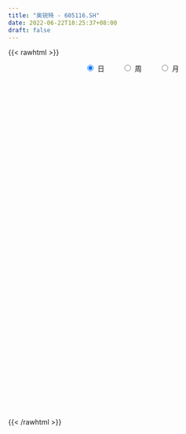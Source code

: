 ```yaml
---
title: "奥锐特 - 605116.SH"
date: 2022-06-22T18:25:37+08:00
draft: false
---
```

{{< rawhtml >}}
    <div style="text-align: center">
        <label style="padding: 1rem;"><input style="margin-right: .5rem" type="radio" name="period" value="D" checked onclick="period_change(this)">日</label>
        <label style="padding: 1rem;"><input style="margin-right: .5rem" type="radio" name="period" value="W" onclick="period_change(this)">周</label>
        <label style="padding: 1rem;"><input style="margin-right: .5rem" type="radio" name="period" value="M" onclick="period_change(this)">月</label>
    </div>
    <div id="chart" style="height: 700px;"></div> 
    <script type="text/javascript">
        const D_v = [1770.28,429.67,359.24,1055.16,1753.88,2243.47,86617.99,153170.52,95192.81,86520.08,119277.25,89870.12,85803.79,86721.76,161840.92,111888.38,218942.41,114849.42,79333.37,77212.68,51196.7,55436.73,70217.46,60423.23,41329.84,54522.11,38776.8,31407.1,33581.08,52107.81,87045.97,89698.58,65185.74,48039.79,28789.47,32195.12,26837.77,25182.04,27356.37,25407.7,23479.46,17041.54,16507.68,26917.32,21382.1,14913.1,20615.69,66380.72,45448.06,27709.36,26093.28,25235.2,15443.47,16601.36,11079.26,22449.81,19323.1,22309.52,24981.28,26180.15,41881.3,41754.01,36241.81,31299.94,49064.7,37456.49,33124.86,22500.55,43582.37,29581.57,16148.1,22578.0,13104.68,21718.76,21886.9,17969.01,17234.35,17783.52,20702.52,17787.3,16671.26,15475.01,20880.94,14939.36,16150.9,10087.78,7348.42,34747.53,20560.71,14635.84,12624.42,23904.44,17975.84,18457.02,13255.26,12078.0,14697.36,13332.0,20506.42,15010.26,9559.0,15864.13,8420.0,11372.68,12517.1,11468.96,12185.21,8140.84,14068.94,17144.0,15813.59,24377.16,9884.6,7406.0,8264.0,11189.49,29278.61,29794.79,20541.45,25705.44,15275.8,19797.52,34716.51,38987.09,39846.21,21415.89,17433.57,19792.5,13399.81,34984.49,35013.96,35962.51,31732.42,79379.57,44351.53,56525.21,43439.5,37016.46,43358.1,30009.42,31277.47,40087.1,90335.32,86670.27,61062.74,104535.6,98494.25,72471.07,55048.05,50322.47,42471.0,25127.65,35992.34,33353.29,24384.77,26209.52,12215.0,19824.25,13135.0,13160.84,10898.0,11558.04,10067.2,10964.0,13081.1,20444.0,18950.42,12377.0,9147.0,10905.42,8679.52,6208.42,11600.0,16232.83,10169.65,7749.88,5770.88,4690.56,9267.16,7269.7,7292.04,7941.88,6013.04,6985.82,6847.0,7024.0,11261.94,9821.0,6910.0,4884.7,4422.42,6388.41,9423.11,10737.94,6891.94,5259.0,6218.94,5175.0,3903.41,29888.83,22481.88,30226.46,15161.41,10910.0,11003.46,8445.4,8246.4,6098.02,8268.7,18995.62,10081.2,9672.79,11957.38,10858.0,7009.0,13760.41,11228.52,10785.76,34863.77,19843.0,15777.75,10210.0,13101.94,10327.0,10581.0,7358.0,11765.0,6398.88,8799.0,6821.0,11008.0,12105.0,6548.88,5699.0,12729.26,11450.0,7857.0,11231.17,5585.0,10950.2,9316.0,9857.0,6483.71,11731.36,7197.42,4713.0,8902.45,6481.0,8393.94,4865.3,7629.0,4240.3,9508.0,5768.0,3239.0,4542.0,2839.78,3018.0,3742.0,3126.0,7605.0,2772.3,3573.0,4918.1,5526.0,2434.1,9518.0,6438.0,2052.0,3377.26,3696.0,5957.0,7608.26,29636.0,13210.0,7312.0,7008.94,11800.0,9193.0,7412.0,7627.94,9227.23,10269.93,40974.96,26737.21,42283.53,11803.45,225991.63,186227.15,149364.63,106173.88,67876.87,60750.0,53212.0,52099.07,49277.81,58195.68,96710.83,99757.5,66657.44,103147.96,101205.29,68971.69,92777.23,111252.12,74960.94,54736.42,61086.92,81778.0,65510.48,67114.68,20965.5,133387.23,89306.36,54568.0,40178.92,64098.5,90084.0,70559.0,69555.0,41536.42,99614.0,67992.0,60530.84,93883.42,53639.94,42460.5,33849.44,33050.0,22373.5,82219.42,50486.42,46005.5,37580.0,36683.52,93028.76,76806.5,89190.5,69303.18,87354.42,70559.42,64648.0,60426.42,54413.81,33745.0,32553.5,35005.5,22632.8,41280.84,78642.84,229717.83,51548.0,145504.87,135602.42,130317.69,231370.08,247225.87,289982.48,259948.62,171965.78,149122.81,135435.42,72686.94,88191.0,91324.0,84039.0,79467.4,93917.35,84955.0,79950.94,58159.0,39056.0,39012.0,48560.0,36122.0,41285.42,40930.42,24748.0,21058.42,46632.0,24071.0,27469.06,26537.0,33193.0,29738.9,35307.0,20394.42,32686.0,33461.1,27429.1,20203.0,26166.0,43693.0,23170.0,18108.42,15103.0,19858.0,15122.0,22390.0,18649.0,38295.56,64389.62,30901.9,34137.9,21030.9,15815.0,21294.0,18485.0,13631.0,13829.0,14672.1,19281.06,15785.0,11743.0,11054.0,11226.0,9312.9,7927.0,7265.0,16962.0,12611.0,7175.0]
const D_histogram = [0.0,0.0772193732,0.2062725075,0.3688750201,0.5527136493,0.7491766204,0.704782313,0.5720473449,0.4891520926,0.4196662089,0.4174306626,0.3607856113,0.2153871393,0.2091147917,0.3007451982,0.4603756339,0.487922041,0.3624779129,0.2451713115,0.0823962209,-0.0539456016,-0.1683638772,-0.2390466322,-0.3827276365,-0.4654790176,-0.4497588154,-0.456995013,-0.4306120253,-0.426316606,-0.3559848549,-0.2758563042,-0.1689083357,-0.0969587832,-0.1130375963,-0.1110764098,-0.1442446387,-0.1463096775,-0.1348198835,-0.1463998705,-0.1791569519,-0.2205092041,-0.2537294013,-0.2533675838,-0.2282078178,-0.2055347321,-0.181311295,-0.1761180144,-0.1067802789,-0.0497690678,-0.0473932595,-0.0614094423,-0.1097139805,-0.1275879304,-0.1494115085,-0.1511662411,-0.1188458565,-0.117645394,-0.0891581936,-0.0595363939,-0.0401932271,-0.0084314246,0.0326592319,0.062052317,0.0811549739,-0.0114013638,-0.1154586163,-0.2139864697,-0.2555326437,-0.1915949282,-0.1818814929,-0.1513662447,-0.1345945541,-0.1206277243,-0.1012180366,-0.0587620101,-0.020545262,-0.0022584091,0.0083268816,0.0383999942,0.0617929231,0.0770790013,0.0894977455,0.0967115992,0.0796428886,0.0359422287,-0.0024584042,-0.0297748651,-0.1424561106,-0.1900916377,-0.1991327914,-0.2156029319,-0.2538817453,-0.2572958079,-0.2380919201,-0.2007083426,-0.1559850484,-0.0907813636,-0.0165903191,0.0230063554,0.0502789693,0.0695591826,0.0692589646,0.0731365868,0.1009608397,0.117854961,0.138231234,0.1428142447,0.1458670661,0.1423628868,0.0995084125,0.0531549373,0.0656293818,0.0529075557,0.050466573,0.0627786569,0.0822728188,0.1197371982,0.1617608753,0.185563473,0.1892548,0.1752486802,0.1779265357,0.2071082683,0.2483476146,0.2293225535,0.2029938839,0.1621559794,0.1471803569,0.1335480655,0.1575440605,0.1396900882,0.1460006977,0.2420984645,0.2293395274,0.2033806415,0.209612497,0.1694842585,0.1001011808,-0.009736304,-0.0772466401,-0.1534408502,-0.1598963884,-0.1238527619,-0.0653313696,-0.0779650204,-0.0041692645,0.0503785226,-0.0275367535,-0.0554184213,-0.0529047863,-0.0964451696,-0.1312493275,-0.1208017316,-0.1377849292,-0.1765004796,-0.2142802781,-0.2266685156,-0.2136794829,-0.2181635419,-0.227123506,-0.2072690454,-0.1692844806,-0.1355815838,-0.1181454535,-0.0751737021,-0.0457196278,-0.0159671724,-0.0054199238,-0.0061743246,-0.0088533477,-0.0125780694,-0.0109907009,-0.0169809825,-0.0018409993,-0.0080698043,-0.0190509384,-0.0170754309,-0.0121490055,0.007798146,0.0207803222,0.0235636641,0.0146495473,0.0179828926,0.0204806875,0.0261062172,0.0275941599,0.0416640894,0.0296024495,0.0151285786,0.0094396808,0.0095337404,-0.0008141004,0.0166609461,0.0384954388,0.0414083563,0.0430635221,0.0309819036,0.0261692985,0.02227635,0.0688909047,0.0877642348,0.1257129209,0.1235640347,0.0852647849,0.036331388,0.0125712021,0.0115495828,-0.0000816013,-0.0049892104,0.0303239152,0.0391485536,0.0327334217,0.039364165,0.0479909071,0.0451817373,0.0537561651,0.0523010118,0.0451547649,0.08449093,0.0792309481,0.0531340618,0.0177766528,-0.0349738046,-0.0542994279,-0.0636635283,-0.0706151919,-0.0838257192,-0.0879502514,-0.0948976596,-0.0915467268,-0.0938333574,-0.0744308805,-0.0531305609,-0.0316362128,-0.0040549725,0.0131412692,0.0222588112,0.0111060293,-0.0013434619,-0.0254371999,-0.0389157234,-0.0455837496,-0.0475296444,-0.0258838097,-0.0109485043,-0.0092735046,-0.0108710645,-0.0227075736,-0.0428421197,-0.0300103376,-0.0137127558,-0.0024477364,-0.0115145741,0.0022762317,0.0086058118,0.0035256523,0.0011250134,0.0037180106,0.0010002225,0.0021138714,-0.0161322123,-0.0199922772,-0.0165020768,-0.0270573455,-0.062393641,-0.0736151875,-0.031313619,-0.0041978416,0.0190078331,0.0378647519,0.0471775529,0.0677815119,0.0923134388,0.1465288834,0.1619283355,0.1665004059,0.1668578029,0.1546018367,0.1391974043,0.1120990149,0.0941523651,0.0673518099,0.0471022221,0.0880723593,0.2014414454,0.3633593191,0.5566012866,0.7695650986,0.7196816729,0.5277233679,0.3283274012,0.1633301189,0.0128541941,-0.0772651144,-0.1278446423,-0.1915418605,-0.2054403025,-0.1582110683,-0.1175412651,-0.1351773485,-0.0936756805,-0.0298332284,-0.0101499276,0.1116727863,0.0879336616,0.0588807149,0.0266096168,-0.0239164466,0.0202034169,0.0715088522,0.2195538849,0.432735783,0.4537734498,0.4224411944,0.2677048867,0.1414018913,0.1777034041,0.179597171,0.0719860173,0.0920311994,0.2367770584,0.13565797,0.0022134583,-0.0845130616,-0.2942101325,-0.44423691,-0.5224592806,-0.5950570685,-0.6391840497,-0.5187444748,-0.4043118808,-0.3453084777,-0.2818715641,-0.2700311453,-0.309042771,-0.1940213531,-0.1495010958,-0.0369290642,-0.0030305135,0.0672171122,0.1321612235,0.1441267771,0.1397995947,0.0358239183,-0.019303255,-0.0549191654,-0.0795044605,-0.0982586778,-0.0732222351,0.0853294568,0.2188661633,0.1262847355,0.0241776124,0.008827686,0.0231129725,0.1764250601,0.4231155346,0.5893548637,0.5917265587,0.417164066,0.3396519929,0.1258709536,-0.0315747529,-0.1211343227,-0.1695549931,-0.1918185635,-0.2005503201,-0.184569531,-0.2888099123,-0.4335619361,-0.5345027765,-0.6295536622,-0.6519539234,-0.6082890411,-0.5336910278,-0.4500570083,-0.3430580286,-0.2696375207,-0.2198594375,-0.0976635841,-0.0230528115,0.025531996,0.0507319078,-0.0601392372,-0.1603650604,-0.1519344221,-0.1444187544,-0.0309658981,0.0798300398,0.1210674839,0.1513690545,0.1996861912,0.239076377,0.2536689284,0.2207431958,0.1605331796,0.0617616117,-0.0204046964,-0.0297352752,-0.0592273033,0.0662508007,0.1130156034,0.1498550183,0.1060866995,0.035545635,-0.0111449594,-0.0193537123,-0.0572133793,-0.0617648199,-0.0807978327,-0.0726260027,-0.0987196868,-0.1510792215,-0.1364023127,-0.1178191808,-0.0911115623,-0.0860311343,-0.0645821505,-0.0561870506,-0.0148044142,-0.0033828575,-0.0004823488]
const D_fast = [0.0,0.0965242165,0.2771454777,0.5319667453,0.8539837869,1.2377409131,1.3695421839,1.379819052,1.4192118228,1.4546424914,1.5567646108,1.5903159623,1.4987642751,1.5447706254,1.7115873314,1.9863116757,2.135838593,2.1010139431,2.0450001696,1.9028241343,1.7529959113,1.5964866665,1.4660422534,1.2266793399,1.0275582044,0.9308387028,0.8093537519,0.7280837333,0.6258000011,0.6071355384,0.6183000132,0.6830208978,0.7307307544,0.6863925423,0.6605846263,0.5913552378,0.5527127796,0.5304976027,0.482317648,0.4047713286,0.3082917755,0.2116392279,0.1486591495,0.116766961,0.0880563637,0.066951977,0.0281157541,0.0707584198,0.115327364,0.1058548574,0.076486314,0.0007532807,-0.0490176518,-0.1081941071,-0.1477403999,-0.1451314795,-0.1733423654,-0.1671447135,-0.1524070122,-0.1431121521,-0.1134582059,-0.0642027414,-0.019296577,0.0200948234,-0.0753118553,-0.2082337618,-0.3602582327,-0.4656875675,-0.4496485841,-0.4854055221,-0.4927318351,-0.509608783,-0.5257988843,-0.5316937057,-0.5039281817,-0.4708477491,-0.4531254985,-0.4404584874,-0.4007853762,-0.3619442165,-0.327388388,-0.2925952075,-0.2612034539,-0.2583614424,-0.2930765452,-0.332091779,-0.3668519562,-0.5151472294,-0.610305666,-0.6691300175,-0.7395008909,-0.8412501406,-0.9089881552,-0.9493072474,-0.9621007556,-0.9563737235,-0.9138653796,-0.8438219149,-0.7984736515,-0.7586312953,-0.7219612864,-0.7049467633,-0.6827849943,-0.6297205315,-0.58336267,-0.5284285885,-0.4881420165,-0.4486224286,-0.4165358862,-0.4345132574,-0.4675779983,-0.4386962084,-0.4381911456,-0.428015485,-0.4000087368,-0.3599463702,-0.2925476913,-0.2100837954,-0.1398903294,-0.0888853024,-0.0590792522,-0.0119197627,0.0690390369,0.1723652869,0.2106708641,0.2350906655,0.2347917558,0.2566112225,0.2763659475,0.3397479577,0.3568165074,0.3996272914,0.5562496743,0.6008256191,0.6257118935,0.6843468733,0.6865896994,0.6422319169,0.5299603561,0.44313836,0.3285839373,0.282154302,0.2872347381,0.3294232879,0.297298382,0.3700518218,0.4371942396,0.3523947751,0.310658502,0.2999459404,0.2322942647,0.1646777749,0.144924938,0.093495508,0.0106548377,-0.0806950303,-0.1497503966,-0.1901812347,-0.2492061792,-0.3149470198,-0.3469098205,-0.3512463759,-0.3514388751,-0.3635391081,-0.3393607822,-0.3213366149,-0.2955759526,-0.286383685,-0.2886816669,-0.2935740269,-0.3004432659,-0.3016035726,-0.3118390999,-0.2971593665,-0.3054056225,-0.3211494912,-0.3234428415,-0.3215536675,-0.2996569795,-0.2814797227,-0.2728054648,-0.2780571948,-0.2702281264,-0.2626101596,-0.2504580756,-0.2420715929,-0.2175856411,-0.2222466686,-0.2329383949,-0.2362673725,-0.2337898777,-0.2443412436,-0.2227009606,-0.1912426082,-0.1779776016,-0.1655565553,-0.1698926979,-0.1681629784,-0.1664868393,-0.1026495585,-0.0618351697,0.0075417466,0.0362838691,0.0193008155,-0.0205497343,-0.0411671197,-0.0393013434,-0.0509529278,-0.0571078395,-0.0142137351,0.0043980417,0.0061662652,0.0226380498,0.0432625187,0.0517487833,0.0737622523,0.0853823519,0.0895247963,0.1499836938,0.1645314489,0.1517180782,0.1208048324,0.0593109237,0.0264104435,0.0011304611,-0.0234750005,-0.0576419576,-0.0837540527,-0.1144258758,-0.1339616248,-0.1597065947,-0.1589118379,-0.1508941585,-0.1373088637,-0.1107413664,-0.0902598075,-0.0755775626,-0.0839538373,-0.0967391939,-0.1271922318,-0.1503996862,-0.1684636498,-0.1822919558,-0.1671170735,-0.1549188942,-0.1555622706,-0.1598775966,-0.1773909991,-0.2082360751,-0.2029068774,-0.1900374846,-0.1793843992,-0.1913298805,-0.1769700167,-0.1684889837,-0.1726877301,-0.1748071157,-0.1712846159,-0.1737523483,-0.1721102316,-0.1943893683,-0.2032475025,-0.2038828213,-0.2212024264,-0.2721371321,-0.3017624755,-0.2672893118,-0.2412229948,-0.2132653619,-0.184942255,-0.1638350658,-0.1262857288,-0.0786754422,0.0121722232,0.0680537591,0.1142509311,0.1563227788,0.1827172717,0.2021121904,0.2030385547,0.2086299963,0.1986673935,0.1901933612,0.2531815882,0.4169110357,0.6696687392,1.0020610283,1.407416115,1.5374531075,1.4774256445,1.360111528,1.2359467755,1.0886843992,0.9792488122,0.8967081236,0.7851254403,0.7198669227,0.7275433898,0.7388278767,0.6873974562,0.7054802041,0.761864349,0.779010168,0.9287510784,0.9269953691,0.9126626012,0.8870439073,0.8305387322,0.8797094499,0.9488920982,1.1518256022,1.4731914461,1.6076724753,1.6819505185,1.5941404324,1.5031879099,1.5839152737,1.6307083333,1.541093684,1.584146666,1.7880867896,1.7208821937,1.5879910465,1.4801362612,1.1968866572,0.9358006522,0.7269634614,0.5056014064,0.3016784128,0.2924318689,0.3057864928,0.2784627765,0.271431799,0.2157644315,0.099492113,0.1660081927,0.173153176,0.2764929415,0.3096338639,0.3966857676,0.4946701848,0.5426674327,0.573290149,0.4782704521,0.4183174651,0.3689717634,0.3245103531,0.2811914663,0.2879223503,0.4678064064,0.6560596537,0.5950494098,0.4989866899,0.4858436849,0.5059072145,0.7033255671,1.0557949253,1.3693729703,1.519676305,1.4494048287,1.4568057538,1.2744924529,1.1091530582,0.9893099078,0.898500489,0.8282822779,0.7694129412,0.7392513476,0.5628084882,0.3096659803,0.0750994458,-0.1773398555,-0.3627285975,-0.4711359754,-0.5299607191,-0.5588409517,-0.5376064792,-0.5315953514,-0.5367821276,-0.4390021702,-0.3701546005,-0.315186794,-0.2773039052,-0.4032098596,-0.5435269479,-0.5730799151,-0.601668936,-0.4959575542,-0.3652041063,-0.2936997913,-0.2255559571,-0.1273172726,-0.0281579925,0.0498517909,0.0721118573,0.052035136,-0.031296029,-0.1185635112,-0.1353279088,-0.1796267627,-0.0375859586,0.037432745,0.1117359145,0.0944892706,0.0328346148,-0.0166422194,-0.0296894004,-0.0818524122,-0.1018450579,-0.1410775288,-0.1510621995,-0.2018358053,-0.2919651454,-0.3113888148,-0.3222604781,-0.3183307501,-0.3347581057,-0.3294546595,-0.3351063223,-0.2974247895,-0.2868489471,-0.2840690256]
const D_slow = [0.0,0.0193048433,0.0708729702,0.1630917252,0.3012701375,0.4885642926,0.6647598709,0.8077717071,0.9300597303,1.0349762825,1.1393339481,1.229530351,1.2833771358,1.3356558337,1.4108421333,1.5259360417,1.647916552,1.7385360302,1.7998288581,1.8204279133,1.8069415129,1.7648505436,1.7050888856,1.6094069764,1.493037222,1.3805975182,1.2663487649,1.1586957586,1.0521166071,0.9631203934,0.8941563173,0.8519292334,0.8276895376,0.7994301385,0.7716610361,0.7355998764,0.6990224571,0.6653174862,0.6287175186,0.5839282806,0.5288009796,0.4653686292,0.4020267333,0.3449747788,0.2935910958,0.248263272,0.2042337685,0.1775386987,0.1650964318,0.1532481169,0.1378957563,0.1104672612,0.0785702786,0.0412174015,0.0034258412,-0.0262856229,-0.0556969714,-0.0779865198,-0.0928706183,-0.1029189251,-0.1050267812,-0.0968619733,-0.081348894,-0.0610601505,-0.0639104915,-0.0927751455,-0.146271763,-0.2101549239,-0.2580536559,-0.3035240292,-0.3413655903,-0.3750142289,-0.40517116,-0.4304756691,-0.4451661716,-0.4503024871,-0.4508670894,-0.448785369,-0.4391853704,-0.4237371397,-0.4044673893,-0.382092953,-0.3579150532,-0.338004331,-0.3290187738,-0.3296333749,-0.3370770912,-0.3726911188,-0.4202140282,-0.4699972261,-0.5238979591,-0.5873683954,-0.6516923473,-0.7112153274,-0.761392413,-0.8003886751,-0.823084016,-0.8272315958,-0.8214800069,-0.8089102646,-0.791520469,-0.7742057278,-0.7559215811,-0.7306813712,-0.701217631,-0.6666598225,-0.6309562613,-0.5944894948,-0.558898773,-0.5340216699,-0.5207329356,-0.5043255901,-0.4910987012,-0.478482058,-0.4627873938,-0.442219189,-0.4122848895,-0.3718446707,-0.3254538024,-0.2781401024,-0.2343279324,-0.1898462984,-0.1380692314,-0.0759823277,-0.0186516893,0.0320967816,0.0726357765,0.1094308657,0.142817882,0.1822038972,0.2171264192,0.2536265936,0.3141512098,0.3714860916,0.422331252,0.4747343763,0.5171054409,0.5421307361,0.5396966601,0.5203850001,0.4820247875,0.4420506904,0.4110875,0.3947546575,0.3752634024,0.3742210863,0.386815717,0.3799315286,0.3660769233,0.3528507267,0.3287394343,0.2959271024,0.2657266695,0.2312804372,0.1871553173,0.1335852478,0.0769181189,0.0234982482,-0.0310426373,-0.0878235138,-0.1396407751,-0.1819618953,-0.2158572912,-0.2453936546,-0.2641870801,-0.2756169871,-0.2796087802,-0.2809637611,-0.2825073423,-0.2847206792,-0.2878651966,-0.2906128718,-0.2948581174,-0.2953183672,-0.2973358183,-0.3020985529,-0.3063674106,-0.309404662,-0.3074551255,-0.3022600449,-0.2963691289,-0.2927067421,-0.2882110189,-0.2830908471,-0.2765642928,-0.2696657528,-0.2592497305,-0.2518491181,-0.2480669735,-0.2457070533,-0.2433236181,-0.2435271432,-0.2393619067,-0.229738047,-0.2193859579,-0.2086200774,-0.2008746015,-0.1943322769,-0.1887631894,-0.1715404632,-0.1495994045,-0.1181711743,-0.0872801656,-0.0659639694,-0.0568811224,-0.0537383218,-0.0508509261,-0.0508713265,-0.0521186291,-0.0445376503,-0.0347505119,-0.0265671565,-0.0167261152,-0.0047283884,0.0065670459,0.0200060872,0.0330813401,0.0443700314,0.0654927639,0.0853005009,0.0985840163,0.1030281795,0.0942847284,0.0807098714,0.0647939893,0.0471401914,0.0261837616,0.0041961987,-0.0195282162,-0.0424148979,-0.0658732373,-0.0844809574,-0.0977635976,-0.1056726508,-0.1066863939,-0.1034010766,-0.0978363738,-0.0950598665,-0.095395732,-0.101755032,-0.1114839628,-0.1228799002,-0.1347623113,-0.1412332638,-0.1439703898,-0.146288766,-0.1490065321,-0.1546834255,-0.1653939554,-0.1728965398,-0.1763247288,-0.1769366629,-0.1798153064,-0.1792462485,-0.1770947955,-0.1762133824,-0.1759321291,-0.1750026264,-0.1747525708,-0.174224103,-0.178257156,-0.1832552253,-0.1873807445,-0.1941450809,-0.2097434912,-0.228147288,-0.2359756928,-0.2370251532,-0.2322731949,-0.2228070069,-0.2110126187,-0.1940672407,-0.170988881,-0.1343566602,-0.0938745763,-0.0522494748,-0.0105350241,0.028115435,0.0629147861,0.0909395398,0.1144776311,0.1313155836,0.1430911391,0.1651092289,0.2154695903,0.3063094201,0.4454597417,0.6378510164,0.8177714346,0.9497022766,1.0317841269,1.0726166566,1.0758302051,1.0565139265,1.0245527659,0.9766673008,0.9253072252,0.8857544581,0.8563691418,0.8225748047,0.7991558846,0.7916975775,0.7891600956,0.8170782921,0.8390617075,0.8537818863,0.8604342905,0.8544551788,0.859506033,0.8773832461,0.9322717173,1.0404556631,1.1538990255,1.2595093241,1.3264355458,1.3617860186,1.4062118696,1.4511111624,1.4691076667,1.4921154665,1.5513097311,1.5852242237,1.5857775882,1.5646493228,1.4910967897,1.3800375622,1.249422742,1.1006584749,0.9408624625,0.8111763438,0.7100983736,0.6237712542,0.5533033631,0.4857955768,0.408534884,0.3600295458,0.3226542718,0.3134220058,0.3126643774,0.3294686554,0.3625089613,0.3985406556,0.4334905543,0.4424465338,0.4376207201,0.4238909287,0.4040148136,0.3794501442,0.3611445854,0.3824769496,0.4371934904,0.4687646743,0.4748090774,0.4770159989,0.482794242,0.526900507,0.6326793907,0.7800181066,0.9279497463,1.0322407628,1.117153761,1.1486214994,1.1407278111,1.1104442305,1.0680554822,1.0201008413,0.9699632613,0.9238208785,0.8516184005,0.7432279164,0.6096022223,0.4522138068,0.2892253259,0.1371530657,0.0037303087,-0.1087839434,-0.1945484505,-0.2619578307,-0.3169226901,-0.3413385861,-0.347101789,-0.34071879,-0.328035813,-0.3430706223,-0.3831618874,-0.421145493,-0.4572501816,-0.4649916561,-0.4450341462,-0.4147672752,-0.3769250116,-0.3270034638,-0.2672343695,-0.2038171374,-0.1486313385,-0.1084980436,-0.0930576407,-0.0981588148,-0.1055926336,-0.1203994594,-0.1038367592,-0.0755828584,-0.0381191038,-0.0115974289,-0.0027110202,-0.00549726,-0.0103356881,-0.0246390329,-0.0400802379,-0.0602796961,-0.0784361968,-0.1031161185,-0.1408859239,-0.174986502,-0.2044412973,-0.2272191878,-0.2487269714,-0.264872509,-0.2789192717,-0.2826203752,-0.2834660896,-0.2835866768]
const D_data = [['2020-09-21', 10.04, 12.05, 10.04, 12.05],['2020-09-22', 13.26, 13.26, 13.26, 13.26],['2020-09-23', 14.59, 14.59, 14.59, 14.59],['2020-09-24', 16.05, 16.05, 16.05, 16.05],['2020-09-25', 17.66, 17.66, 17.66, 17.66],['2020-09-28', 19.43, 19.43, 19.43, 19.43],['2020-09-29', 17.93, 17.49, 17.49, 18.23],['2020-09-30', 16.1, 16.52, 15.81, 16.97],['2020-10-09', 16.59, 17.11, 16.24, 17.44],['2020-10-12', 17.02, 17.37, 16.81, 17.51],['2020-10-13', 17.37, 18.51, 17.28, 19.11],['2020-10-14', 18.4, 18.15, 17.9, 19.11],['2020-10-15', 18.03, 16.9, 16.81, 18.26],['2020-10-16', 16.87, 18.59, 16.87, 18.59],['2020-10-19', 19.15, 20.45, 19.15, 20.45],['2020-10-20', 19.69, 22.5, 19.69, 22.5],['2020-10-21', 24.0, 21.96, 21.03, 24.65],['2020-10-22', 20.65, 20.36, 20.28, 21.47],['2020-10-23', 20.08, 20.3, 19.82, 20.85],['2020-10-26', 20.0, 19.36, 19.13, 20.2],['2020-10-27', 19.16, 19.15, 18.83, 19.39],['2020-10-28', 18.98, 18.91, 18.53, 19.15],['2020-10-29', 18.54, 19.04, 18.25, 19.28],['2020-10-30', 18.85, 17.53, 17.51, 18.85],['2020-11-02', 17.46, 17.56, 17.15, 17.99],['2020-11-03', 17.57, 18.45, 17.39, 18.7],['2020-11-04', 18.45, 18.01, 17.93, 18.59],['2020-11-05', 18.27, 18.3, 18.07, 18.48],['2020-11-06', 18.23, 17.92, 17.62, 18.3],['2020-11-09', 17.99, 18.78, 17.99, 18.8],['2020-11-10', 18.81, 19.19, 18.7, 20.33],['2020-11-11', 19.05, 19.98, 19.01, 20.48],['2020-11-12', 19.84, 20.04, 19.36, 20.48],['2020-11-13', 19.62, 19.12, 18.89, 19.89],['2020-11-16', 19.08, 19.33, 18.91, 19.5],['2020-11-17', 19.25, 18.81, 18.7, 19.3],['2020-11-18', 18.81, 19.09, 18.49, 19.09],['2020-11-19', 19.0, 19.27, 18.62, 19.29],['2020-11-20', 19.28, 18.96, 18.94, 19.75],['2020-11-23', 18.98, 18.53, 18.3, 19.08],['2020-11-24', 18.48, 18.14, 18.08, 18.49],['2020-11-25', 18.15, 17.92, 17.86, 18.24],['2020-11-26', 17.93, 18.11, 17.62, 18.16],['2020-11-27', 17.94, 18.35, 17.91, 18.64],['2020-11-30', 18.21, 18.32, 18.2, 18.57],['2020-12-01', 18.32, 18.35, 18.21, 18.43],['2020-12-02', 18.37, 18.08, 17.94, 18.37],['2020-12-03', 18.08, 19.0, 17.91, 19.49],['2020-12-04', 18.94, 19.15, 18.5, 19.18],['2020-12-07', 19.16, 18.61, 18.59, 19.22],['2020-12-08', 18.48, 18.35, 18.33, 19.06],['2020-12-09', 18.31, 17.7, 17.7, 18.58],['2020-12-10', 17.63, 17.82, 17.51, 17.91],['2020-12-11', 17.78, 17.56, 17.54, 17.85],['2020-12-14', 17.56, 17.63, 17.46, 17.71],['2020-12-15', 17.52, 18.03, 17.52, 18.13],['2020-12-16', 17.85, 17.63, 17.55, 17.96],['2020-12-17', 17.61, 17.96, 17.6, 18.21],['2020-12-18', 17.85, 18.06, 17.69, 18.13],['2020-12-21', 18.04, 18.01, 17.82, 18.29],['2020-12-22', 17.99, 18.27, 17.87, 18.64],['2020-12-23', 18.0, 18.58, 18.0, 18.6],['2020-12-24', 18.58, 18.65, 18.22, 18.8],['2020-12-25', 18.31, 18.7, 18.31, 18.87],['2020-12-28', 18.65, 17.12, 17.1, 18.86],['2020-12-29', 17.2, 16.38, 15.86, 17.2],['2020-12-30', 16.26, 15.75, 15.66, 16.35],['2020-12-31', 15.8, 15.87, 15.8, 16.18],['2021-01-04', 15.92, 17.04, 15.82, 17.44],['2021-01-05', 16.99, 16.37, 16.3, 17.0],['2021-01-06', 16.42, 16.56, 16.3, 16.79],['2021-01-07', 16.56, 16.35, 16.09, 16.73],['2021-01-08', 16.29, 16.24, 16.15, 16.42],['2021-01-11', 16.25, 16.25, 15.75, 16.55],['2021-01-12', 16.39, 16.58, 16.02, 16.68],['2021-01-13', 16.6, 16.65, 16.31, 16.69],['2021-01-14', 16.7, 16.48, 16.46, 17.03],['2021-01-15', 16.55, 16.4, 16.17, 16.73],['2021-01-18', 16.38, 16.71, 16.22, 16.83],['2021-01-19', 16.69, 16.75, 16.55, 16.87],['2021-01-20', 16.8, 16.75, 16.6, 16.92],['2021-01-21', 16.89, 16.8, 16.64, 16.89],['2021-01-22', 16.71, 16.81, 16.6, 16.87],['2021-01-25', 16.83, 16.5, 16.45, 16.83],['2021-01-26', 16.38, 16.0, 15.9, 16.38],['2021-01-27', 15.95, 15.81, 15.74, 16.15],['2021-01-28', 15.79, 15.71, 15.59, 16.04],['2021-01-29', 15.88, 14.14, 14.14, 15.88],['2021-02-01', 13.76, 14.33, 13.75, 14.56],['2021-02-02', 14.21, 14.44, 14.08, 14.81],['2021-02-03', 14.44, 14.04, 13.94, 14.49],['2021-02-04', 14.0, 13.35, 13.18, 14.07],['2021-02-05', 13.26, 13.38, 13.26, 13.91],['2021-02-08', 13.45, 13.41, 13.36, 14.14],['2021-02-09', 13.4, 13.51, 13.2, 13.64],['2021-02-10', 13.51, 13.57, 13.46, 13.8],['2021-02-18', 13.61, 13.91, 13.61, 13.96],['2021-02-19', 13.9, 14.24, 13.83, 14.24],['2021-02-22', 14.27, 14.0, 13.96, 14.45],['2021-02-23', 13.94, 13.94, 13.75, 14.17],['2021-02-24', 13.88, 13.9, 13.8, 14.08],['2021-02-25', 13.98, 13.65, 13.56, 13.98],['2021-02-26', 13.55, 13.66, 13.44, 13.74],['2021-03-01', 13.66, 14.01, 13.66, 14.03],['2021-03-02', 14.07, 13.98, 13.89, 14.25],['2021-03-03', 13.98, 14.13, 13.97, 14.19],['2021-03-04', 14.0, 14.02, 13.95, 14.19],['2021-03-05', 14.02, 14.05, 13.93, 14.12],['2021-03-08', 14.15, 14.0, 13.97, 14.29],['2021-03-09', 13.95, 13.4, 13.3, 14.06],['2021-03-10', 13.48, 13.1, 13.06, 13.58],['2021-03-11', 13.18, 13.72, 13.05, 14.38],['2021-03-12', 13.59, 13.38, 13.37, 13.74],['2021-03-15', 13.26, 13.44, 13.26, 13.47],['2021-03-16', 13.34, 13.63, 13.34, 13.69],['2021-03-17', 13.7, 13.8, 13.5, 13.85],['2021-03-18', 13.87, 14.2, 13.8, 14.8],['2021-03-19', 13.94, 14.53, 13.9, 14.69],['2021-03-22', 14.59, 14.57, 14.39, 14.72],['2021-03-23', 14.6, 14.5, 14.35, 15.15],['2021-03-24', 14.31, 14.36, 14.16, 14.6],['2021-03-25', 14.19, 14.65, 14.19, 14.98],['2021-03-26', 14.75, 15.2, 14.3, 15.44],['2021-03-29', 15.01, 15.71, 15.01, 15.85],['2021-03-30', 15.95, 15.2, 15.1, 16.3],['2021-03-31', 14.95, 15.16, 14.7, 15.53],['2021-04-01', 15.01, 14.95, 14.76, 15.15],['2021-04-02', 14.94, 15.26, 14.77, 15.35],['2021-04-06', 15.3, 15.33, 15.15, 15.5],['2021-04-07', 15.5, 15.97, 15.3, 16.06],['2021-04-08', 15.9, 15.61, 15.59, 16.5],['2021-04-09', 15.65, 16.03, 15.41, 16.39],['2021-04-12', 16.06, 17.63, 15.9, 17.63],['2021-04-13', 17.45, 16.73, 16.42, 17.45],['2021-04-14', 16.21, 16.69, 16.05, 17.1],['2021-04-15', 16.6, 17.27, 16.19, 17.39],['2021-04-16', 16.98, 16.82, 16.36, 17.2],['2021-04-19', 16.52, 16.34, 16.01, 16.68],['2021-04-20', 16.0, 15.46, 15.26, 16.12],['2021-04-21', 15.46, 15.55, 15.32, 16.04],['2021-04-22', 15.39, 15.03, 14.96, 15.44],['2021-04-23', 15.11, 15.62, 14.89, 15.84],['2021-04-26', 17.18, 16.18, 16.06, 17.18],['2021-04-27', 16.16, 16.7, 15.75, 17.5],['2021-04-28', 16.99, 15.93, 15.85, 17.0],['2021-04-29', 15.55, 17.2, 15.03, 17.47],['2021-04-30', 17.08, 17.38, 16.61, 17.46],['2021-05-06', 17.0, 15.72, 15.64, 17.0],['2021-05-07', 15.62, 16.08, 15.62, 17.29],['2021-05-10', 16.07, 16.4, 15.64, 16.99],['2021-05-11', 16.15, 15.7, 15.35, 16.38],['2021-05-12', 15.53, 15.55, 15.37, 15.96],['2021-05-13', 15.56, 15.99, 15.5, 16.11],['2021-05-14', 15.72, 15.56, 15.52, 15.81],['2021-05-17', 15.55, 15.04, 14.97, 15.63],['2021-05-18', 15.04, 14.71, 14.53, 15.19],['2021-05-19', 14.99, 14.73, 14.61, 14.99],['2021-05-20', 14.7, 14.88, 14.3, 15.16],['2021-05-21', 14.76, 14.51, 14.48, 14.85],['2021-05-24', 14.51, 14.23, 14.12, 14.51],['2021-05-25', 14.23, 14.43, 14.23, 14.5],['2021-05-26', 14.44, 14.64, 14.38, 14.65],['2021-05-27', 14.64, 14.63, 14.52, 14.65],['2021-05-28', 14.71, 14.43, 14.39, 14.8],['2021-05-31', 14.42, 14.8, 14.3, 14.8],['2021-06-01', 14.96, 14.74, 14.72, 15.37],['2021-06-02', 14.6, 14.84, 14.4, 15.01],['2021-06-03', 14.9, 14.66, 14.66, 14.95],['2021-06-04', 14.68, 14.5, 14.42, 14.7],['2021-06-07', 14.59, 14.42, 14.32, 14.63],['2021-06-08', 14.46, 14.34, 14.24, 14.46],['2021-06-09', 14.3, 14.35, 14.24, 14.36],['2021-06-10', 14.33, 14.19, 14.15, 14.33],['2021-06-11', 14.27, 14.43, 14.18, 14.69],['2021-06-15', 14.42, 14.14, 14.06, 14.42],['2021-06-16', 14.05, 13.98, 13.92, 14.2],['2021-06-17', 14.18, 14.06, 13.95, 14.18],['2021-06-18', 14.06, 14.06, 13.96, 14.11],['2021-06-21', 14.06, 14.27, 14.0, 14.29],['2021-06-22', 14.29, 14.24, 14.16, 14.38],['2021-06-23', 14.25, 14.13, 14.09, 14.25],['2021-06-24', 14.06, 13.94, 13.92, 14.11],['2021-06-25', 13.97, 14.05, 13.95, 14.08],['2021-06-28', 14.08, 14.03, 13.95, 14.14],['2021-06-29', 14.09, 14.07, 13.92, 14.16],['2021-06-30', 13.96, 14.02, 13.92, 14.04],['2021-07-01', 14.0, 14.21, 13.95, 14.21],['2021-07-02', 14.15, 13.88, 13.85, 14.3],['2021-07-05', 13.99, 13.76, 13.69, 13.99],['2021-07-06', 13.86, 13.79, 13.71, 13.86],['2021-07-07', 13.7, 13.82, 13.7, 13.85],['2021-07-08', 13.82, 13.63, 13.6, 13.82],['2021-07-09', 13.75, 13.97, 13.75, 14.15],['2021-07-12', 13.98, 14.12, 13.93, 14.25],['2021-07-13', 14.06, 13.95, 13.93, 14.12],['2021-07-14', 13.92, 13.95, 13.92, 14.01],['2021-07-15', 13.95, 13.75, 13.66, 13.99],['2021-07-16', 13.89, 13.79, 13.67, 13.89],['2021-07-19', 13.7, 13.77, 13.68, 13.82],['2021-07-20', 13.7, 14.53, 13.7, 14.55],['2021-07-21', 14.76, 14.4, 14.31, 14.78],['2021-07-22', 14.28, 14.86, 14.1, 15.34],['2021-07-23', 14.88, 14.54, 14.52, 14.9],['2021-07-26', 14.48, 14.05, 14.0, 14.53],['2021-07-27', 14.13, 13.72, 13.63, 14.15],['2021-07-28', 13.65, 13.85, 13.13, 13.85],['2021-07-29', 13.85, 14.07, 13.75, 14.26],['2021-07-30', 14.06, 13.9, 13.81, 14.06],['2021-08-02', 13.95, 13.93, 13.51, 13.95],['2021-08-03', 13.81, 14.52, 13.81, 14.53],['2021-08-04', 14.52, 14.33, 14.22, 14.6],['2021-08-05', 14.3, 14.17, 14.05, 14.45],['2021-08-06', 14.16, 14.36, 13.84, 14.39],['2021-08-09', 14.33, 14.46, 14.21, 14.6],['2021-08-10', 14.46, 14.37, 14.24, 14.5],['2021-08-11', 14.28, 14.57, 14.25, 14.78],['2021-08-12', 14.58, 14.51, 14.46, 14.72],['2021-08-13', 14.58, 14.46, 14.29, 14.71],['2021-08-16', 14.45, 15.19, 14.32, 15.2],['2021-08-17', 15.03, 14.8, 14.8, 15.2],['2021-08-18', 14.72, 14.52, 14.3, 14.85],['2021-08-19', 14.48, 14.28, 14.26, 14.68],['2021-08-20', 14.28, 13.83, 13.7, 14.33],['2021-08-23', 13.79, 14.03, 13.75, 14.05],['2021-08-24', 13.95, 14.04, 13.8, 14.16],['2021-08-25', 14.04, 13.98, 13.88, 14.08],['2021-08-26', 13.96, 13.79, 13.65, 14.0],['2021-08-27', 13.79, 13.79, 13.68, 13.96],['2021-08-30', 13.85, 13.65, 13.31, 13.97],['2021-08-31', 13.6, 13.69, 13.49, 13.73],['2021-09-01', 13.69, 13.54, 13.25, 13.71],['2021-09-02', 13.53, 13.78, 13.41, 13.94],['2021-09-03', 13.78, 13.85, 13.69, 13.93],['2021-09-06', 13.88, 13.92, 13.8, 13.95],['2021-09-07', 13.92, 14.1, 13.81, 14.17],['2021-09-08', 14.09, 14.08, 13.8, 14.18],['2021-09-09', 14.1, 14.05, 13.93, 14.1],['2021-09-10', 14.04, 13.79, 13.63, 14.07],['2021-09-13', 13.78, 13.7, 13.52, 13.86],['2021-09-14', 13.72, 13.43, 13.41, 13.88],['2021-09-15', 13.45, 13.42, 13.1, 13.55],['2021-09-16', 13.35, 13.4, 13.33, 13.78],['2021-09-17', 13.48, 13.38, 13.25, 13.48],['2021-09-22', 13.43, 13.68, 13.4, 13.98],['2021-09-23', 13.87, 13.66, 13.54, 13.87],['2021-09-24', 13.6, 13.51, 13.51, 13.68],['2021-09-27', 13.51, 13.44, 13.2, 13.7],['2021-09-28', 13.38, 13.24, 13.19, 13.46],['2021-09-29', 13.2, 13.0, 13.0, 13.24],['2021-09-30', 13.06, 13.34, 13.0, 13.43],['2021-10-08', 13.35, 13.42, 13.35, 13.56],['2021-10-11', 13.57, 13.4, 13.33, 13.59],['2021-10-12', 13.31, 13.12, 13.01, 13.31],['2021-10-13', 13.13, 13.39, 13.1, 13.41],['2021-10-14', 13.4, 13.33, 13.26, 13.4],['2021-10-15', 13.31, 13.17, 13.17, 13.34],['2021-10-18', 13.16, 13.16, 13.08, 13.21],['2021-10-19', 13.16, 13.2, 13.09, 13.25],['2021-10-20', 13.2, 13.11, 13.1, 13.24],['2021-10-21', 13.3, 13.13, 13.1, 13.3],['2021-10-22', 13.1, 12.81, 12.8, 13.17],['2021-10-25', 12.83, 12.89, 12.82, 12.99],['2021-10-26', 13.34, 12.94, 12.89, 13.34],['2021-10-27', 13.05, 12.7, 12.59, 13.05],['2021-10-28', 12.61, 12.2, 12.14, 12.75],['2021-10-29', 12.2, 12.29, 12.14, 12.3],['2021-11-01', 12.3, 12.97, 12.3, 13.16],['2021-11-02', 13.04, 12.92, 12.8, 13.13],['2021-11-03', 12.96, 12.98, 12.85, 13.02],['2021-11-04', 12.9, 13.03, 12.87, 13.03],['2021-11-05', 13.04, 12.99, 12.9, 13.05],['2021-11-08', 13.64, 13.23, 12.91, 13.79],['2021-11-09', 13.23, 13.44, 13.05, 13.63],['2021-11-10', 13.52, 14.1, 13.46, 14.1],['2021-11-11', 14.0, 13.91, 13.81, 14.14],['2021-11-12', 13.87, 13.95, 13.82, 14.06],['2021-11-15', 13.88, 14.04, 13.88, 14.12],['2021-11-16', 14.04, 13.98, 13.86, 14.1],['2021-11-17', 13.91, 13.99, 12.97, 14.07],['2021-11-18', 13.8, 13.84, 13.8, 14.09],['2021-11-19', 13.84, 13.93, 13.65, 13.98],['2021-11-22', 13.93, 13.78, 13.71, 14.03],['2021-11-23', 13.77, 13.8, 13.53, 13.91],['2021-11-24', 13.8, 14.7, 13.73, 14.88],['2021-11-25', 15.3, 16.17, 15.3, 16.17],['2021-11-26', 17.68, 17.79, 16.99, 17.79],['2021-11-29', 19.57, 19.57, 19.57, 19.57],['2021-11-30', 21.2, 21.53, 18.8, 21.53],['2021-12-01', 20.16, 19.38, 19.38, 21.03],['2021-12-02', 18.5, 17.57, 17.44, 19.15],['2021-12-03', 17.18, 16.9, 16.73, 17.38],['2021-12-06', 16.99, 16.69, 16.51, 17.12],['2021-12-07', 16.69, 16.24, 16.1, 16.86],['2021-12-08', 16.2, 16.47, 16.01, 16.55],['2021-12-09', 16.35, 16.65, 16.28, 16.69],['2021-12-10', 16.65, 16.19, 16.16, 16.65],['2021-12-13', 16.22, 16.58, 16.05, 16.93],['2021-12-14', 16.48, 17.42, 16.38, 17.56],['2021-12-15', 17.2, 17.59, 16.94, 18.37],['2021-12-16', 17.5, 16.94, 16.81, 17.58],['2021-12-17', 16.71, 17.77, 16.22, 18.43],['2021-12-20', 17.43, 18.4, 17.43, 19.08],['2021-12-21', 18.1, 18.17, 17.5, 18.67],['2021-12-22', 17.89, 19.99, 17.82, 19.99],['2021-12-23', 20.01, 18.63, 18.4, 20.58],['2021-12-24', 18.62, 18.6, 17.89, 19.35],['2021-12-27', 18.32, 18.55, 17.81, 19.0],['2021-12-28', 18.36, 18.22, 18.01, 19.12],['2021-12-29', 18.23, 19.51, 17.89, 20.0],['2021-12-30', 19.5, 20.02, 19.03, 20.4],['2021-12-31', 20.33, 22.02, 19.9, 22.02],['2022-01-04', 23.5, 24.22, 23.5, 24.22],['2022-01-05', 25.04, 22.96, 22.08, 25.98],['2022-01-06', 23.0, 22.8, 21.67, 23.23],['2022-01-07', 22.62, 21.21, 21.15, 22.85],['2022-01-10', 21.48, 21.16, 20.93, 21.65],['2022-01-11', 21.56, 23.28, 21.1, 23.28],['2022-01-12', 23.28, 23.3, 22.81, 24.88],['2022-01-13', 22.95, 21.95, 21.8, 24.18],['2022-01-14', 21.62, 23.59, 21.42, 23.97],['2022-01-17', 24.07, 25.95, 23.85, 25.95],['2022-01-18', 27.0, 23.36, 23.36, 27.5],['2022-01-19', 23.47, 22.6, 22.0, 23.8],['2022-01-20', 22.23, 22.78, 22.2, 23.66],['2022-01-21', 24.5, 20.5, 20.5, 24.52],['2022-01-24', 19.88, 20.18, 18.63, 20.22],['2022-01-25', 20.38, 20.26, 20.08, 21.26],['2022-01-26', 20.18, 19.64, 19.35, 20.4],['2022-01-27', 19.83, 19.33, 19.2, 20.28],['2022-01-28', 20.15, 21.26, 20.1, 21.26],['2022-02-07', 22.4, 21.56, 20.58, 23.22],['2022-02-08', 20.91, 21.13, 20.69, 21.85],['2022-02-09', 20.6, 21.35, 20.0, 21.56],['2022-02-10', 20.89, 20.76, 20.59, 21.74],['2022-02-11', 20.2, 19.88, 19.75, 20.86],['2022-02-14', 20.15, 21.87, 20.01, 21.87],['2022-02-15', 21.21, 21.33, 20.66, 21.87],['2022-02-16', 21.08, 22.58, 20.88, 23.46],['2022-02-17', 22.35, 22.02, 21.71, 22.88],['2022-02-18', 21.7, 22.83, 21.4, 24.1],['2022-02-21', 22.6, 23.26, 21.86, 23.46],['2022-02-22', 22.77, 22.97, 21.95, 23.46],['2022-02-23', 23.0, 22.96, 22.41, 23.87],['2022-02-24', 22.86, 21.55, 21.21, 22.9],['2022-02-25', 21.55, 21.8, 21.55, 22.17],['2022-02-28', 21.6, 21.83, 21.21, 22.1],['2022-03-01', 21.73, 21.81, 21.5, 22.36],['2022-03-02', 21.65, 21.75, 21.31, 21.95],['2022-03-03', 21.75, 22.3, 21.55, 22.78],['2022-03-04', 22.15, 24.53, 22.15, 24.53],['2022-03-07', 26.53, 25.19, 24.26, 26.98],['2022-03-08', 24.48, 22.67, 22.67, 24.48],['2022-03-09', 20.4, 22.15, 20.4, 22.64],['2022-03-10', 22.07, 23.0, 21.5, 24.3],['2022-03-11', 23.55, 23.45, 23.23, 24.85],['2022-03-14', 24.2, 25.8, 22.81, 25.8],['2022-03-15', 24.0, 28.38, 23.3, 28.38],['2022-03-16', 30.0, 29.0, 26.41, 31.22],['2022-03-17', 26.1, 28.0, 26.1, 30.96],['2022-03-18', 26.4, 25.86, 25.4, 27.18],['2022-03-21', 25.3, 26.85, 25.3, 27.26],['2022-03-22', 26.5, 24.7, 24.3, 26.5],['2022-03-23', 24.26, 24.6, 24.26, 25.1],['2022-03-24', 24.33, 24.88, 23.9, 25.18],['2022-03-25', 24.34, 25.06, 24.0, 25.77],['2022-03-28', 25.68, 25.2, 24.28, 25.97],['2022-03-29', 24.8, 25.27, 24.5, 25.95],['2022-03-30', 25.0, 25.58, 24.2, 26.6],['2022-03-31', 25.21, 23.77, 23.3, 25.68],['2022-04-01', 23.3, 22.41, 22.3, 23.5],['2022-04-06', 22.62, 22.0, 21.45, 22.86],['2022-04-07', 21.9, 21.15, 21.0, 22.09],['2022-04-08', 21.03, 21.28, 20.5, 21.38],['2022-04-11', 21.28, 21.69, 20.85, 22.19],['2022-04-12', 21.65, 21.95, 21.1, 22.08],['2022-04-13', 21.87, 22.09, 21.6, 22.5],['2022-04-14', 22.39, 22.56, 21.88, 22.67],['2022-04-15', 22.73, 22.35, 22.12, 22.73],['2022-04-18', 22.3, 22.15, 21.47, 22.39],['2022-04-19', 22.34, 23.35, 22.02, 23.82],['2022-04-20', 23.36, 23.19, 23.05, 23.49],['2022-04-21', 23.19, 23.15, 22.66, 23.45],['2022-04-22', 22.95, 23.04, 22.85, 23.65],['2022-04-25', 23.09, 21.05, 21.0, 23.09],['2022-04-26', 20.81, 20.47, 20.01, 21.38],['2022-04-27', 20.0, 21.4, 19.38, 21.8],['2022-04-28', 21.21, 21.25, 20.7, 21.71],['2022-04-29', 21.26, 22.77, 21.04, 22.8],['2022-05-05', 21.89, 23.3, 21.8, 23.66],['2022-05-06', 23.06, 22.86, 22.81, 23.97],['2022-05-09', 23.05, 22.97, 22.6, 23.3],['2022-05-10', 22.69, 23.5, 22.66, 23.52],['2022-05-11', 23.56, 23.76, 23.56, 25.58],['2022-05-12', 23.8, 23.76, 23.39, 24.29],['2022-05-13', 23.97, 23.28, 23.14, 24.18],['2022-05-16', 23.13, 22.82, 22.77, 23.74],['2022-05-17', 23.04, 21.98, 21.71, 23.09],['2022-05-18', 21.98, 21.7, 21.61, 22.55],['2022-05-19', 21.3, 22.33, 21.11, 22.6],['2022-05-20', 22.31, 21.92, 21.8, 22.5],['2022-05-23', 21.95, 24.11, 21.95, 24.11],['2022-05-24', 24.25, 23.65, 23.5, 25.04],['2022-05-25', 23.6, 23.85, 23.4, 23.97],['2022-05-26', 24.14, 22.92, 22.71, 24.15],['2022-05-27', 23.0, 22.33, 22.21, 23.2],['2022-05-30', 22.13, 22.32, 22.0, 22.6],['2022-05-31', 22.32, 22.64, 21.6, 22.69],['2022-06-01', 22.45, 22.11, 21.96, 22.83],['2022-06-02', 22.18, 22.36, 21.63, 22.45],['2022-06-06', 22.09, 22.05, 21.75, 22.35],['2022-06-07', 22.05, 22.29, 21.7, 22.3],['2022-06-08', 22.31, 21.73, 21.5, 22.36],['2022-06-09', 21.6, 21.07, 21.06, 21.9],['2022-06-10', 20.88, 21.67, 20.88, 21.77],['2022-06-13', 21.49, 21.68, 21.45, 21.98],['2022-06-14', 21.63, 21.79, 21.3, 22.17],['2022-06-15', 21.6, 21.5, 21.45, 21.95],['2022-06-16', 21.42, 21.68, 21.41, 21.82],['2022-06-17', 21.6, 21.51, 21.35, 21.71],['2022-06-20', 21.53, 21.99, 21.36, 22.15],['2022-06-21', 21.98, 21.71, 21.55, 22.1],['2022-06-22', 21.54, 21.6, 21.54, 21.84]]
const W_v = [5368.23,242031.98,95192.81,468193.0,686854.5000000001,314486.8,199616.93,342077.89,140360.77,109353.7,168739.67,111082.67,100142.97,177357.21,142146.6,124994.72,96592.54,91517.03,83273.99,89701.25,43790.28,28029.36,69359.81,55684.79,81288.29,85932.89,116036.72,137475.26,119360.77,255428.23,181748.55,441098.1800000001,127519.12,187266.75,95768.54,56648.08,73999.52,53626.19,28380.97,37783.82,41939.76,32028.64,34282.82,101661.99,44703.28,58975.69,53641.69,93796.46,46429.88,45281.88,48966.43,42191.91,23641.78,28642.69,7629.0,27297.3,20330.78,19223.5,25081.26,63723.26,43041.88,129492.86,679560.74,283215.75,424469.41,449167.27,330226.5,298227.09,334475.42,363556.68,185373.38,252974.86,415683.36,283792.65,210115.48,692690.8100000001,1200492.8299999998,536760.1699999999,422329.69,136227.0,191645.84,145767.48,151319.32,60890.2,131340.42,91122.0,188755.88,69225.0,75310.16,46784.9,36748.0]
const W_histogram = [0.0,-0.0727521368,-0.0767197409,0.0196060364,0.1883775822,0.1073769645,0.0754892637,0.1275764459,0.1424841666,0.1042643348,0.1244939955,0.02749023,-0.0045918166,0.0146445449,-0.1564427826,-0.233279542,-0.2598839794,-0.2370623778,-0.3804759301,-0.4978055615,-0.5308743031,-0.4775539849,-0.4515654544,-0.3811379777,-0.3533269883,-0.2367316338,-0.1006929996,0.0017016603,0.1229478945,0.2506501325,0.248136073,0.3524714845,0.3222232348,0.2582495826,0.1420791412,0.0608619168,0.0152441658,-0.0146383846,-0.0522038588,-0.0695222543,-0.0832946852,-0.0773401625,-0.0763878089,-0.0190961112,-0.0181583583,0.0176494918,0.050421551,0.0328710542,0.0222768822,0.0229291567,0.0228859127,0.0000206542,-0.0014888747,-0.0086758199,-0.0030703181,-0.0107934393,-0.0334611669,-0.0744421659,-0.0467260585,0.039294231,0.0947182565,0.375456371,0.4787105915,0.4757046899,0.5513127998,0.6231113456,0.8526258846,0.8970701965,1.0247199743,0.8464115487,0.7294505335,0.5188398104,0.5357197703,0.4390862919,0.5153241257,0.4515980086,0.5251801904,0.4749155616,0.2305159995,-0.0262742926,-0.1369107378,-0.174079703,-0.2241204109,-0.2561204865,-0.2534919668,-0.3423143881,-0.3700628006,-0.3814838543,-0.4271517643,-0.457094026,-0.4586139075]
const W_fast = [0.0,-0.0909401709,-0.1140877103,-0.012860424,0.2030055175,0.1488491409,0.1358337559,0.2198150497,0.2703438121,0.2581900639,0.3095432235,0.2194120154,0.1861820147,0.2090795125,-0.0011185107,-0.1362751556,-0.2278505878,-0.2642945807,-0.5028271156,-0.7446081373,-0.9103954547,-0.9764636327,-1.0633664658,-1.0882234836,-1.1487442413,-1.0913317951,-0.9804664109,-0.8776463359,-0.7256631281,-0.5352983569,-0.4757783982,-0.2833251155,-0.2330175566,-0.2324288131,-0.3130794692,-0.3790812144,-0.420887924,-0.4544300706,-0.5050465094,-0.5397454685,-0.5743415707,-0.5877220887,-0.6058666872,-0.5533490173,-0.5569508541,-0.516730631,-0.471353184,-0.4806859172,-0.4857108687,-0.4793263051,-0.4736480709,-0.4965081658,-0.4983899134,-0.5077458136,-0.5029078914,-0.5133293723,-0.5443623916,-0.6039539322,-0.5879193394,-0.4920754921,-0.4129719025,-0.0383696952,0.1845621731,0.300482444,0.5139187538,0.741495136,1.1841661462,1.4528780073,1.8367077786,1.8700022402,1.9354038584,1.8545030879,2.0053129903,2.018451085,2.2235199502,2.2726933351,2.4775705646,2.5460348262,2.3592642639,2.0959053988,1.9510412691,1.8703523781,1.7642815674,1.6682513703,1.6075068982,1.43310588,1.3128417673,1.2060497501,1.0535938989,0.9093781307,0.7932047723]
const W_slow = [0.0,-0.0181880342,-0.0373679694,-0.0324664603,0.0146279352,0.0414721764,0.0603444923,0.0922386038,0.1278596454,0.1539257291,0.185049228,0.1919217855,0.1907738313,0.1944349676,0.1553242719,0.0970043864,0.0320333916,-0.0272322029,-0.1223511854,-0.2468025758,-0.3795211516,-0.4989096478,-0.6118010114,-0.7070855058,-0.7954172529,-0.8546001614,-0.8797734113,-0.8793479962,-0.8486110226,-0.7859484894,-0.7239144712,-0.6357966001,-0.5552407914,-0.4906783957,-0.4551586104,-0.4399431312,-0.4361320898,-0.4397916859,-0.4528426506,-0.4702232142,-0.4910468855,-0.5103819261,-0.5294788783,-0.5342529061,-0.5387924957,-0.5343801228,-0.521774735,-0.5135569715,-0.5079877509,-0.5022554618,-0.4965339836,-0.49652882,-0.4969010387,-0.4990699937,-0.4998375732,-0.502535933,-0.5109012248,-0.5295117662,-0.5411932809,-0.5313697231,-0.507690159,-0.4138260663,-0.2941484184,-0.1752222459,-0.037394046,0.1183837904,0.3315402616,0.5558078107,0.8119878043,1.0235906915,1.2059533249,1.3356632775,1.46959322,1.579364793,1.7081958244,1.8210953266,1.9523903742,2.0711192646,2.1287482645,2.1221796913,2.0879520069,2.0444320811,1.9884019784,1.9243718568,1.860998865,1.775420268,1.6829045679,1.5875336043,1.4807456632,1.3664721567,1.2518186799]
const W_data = [['2020-09-25', 10.04, 17.66, 10.04, 17.66],['2020-09-30', 19.43, 16.52, 15.81, 19.43],['2020-10-09', 16.59, 17.11, 16.24, 17.44],['2020-10-16', 17.02, 18.59, 16.81, 19.11],['2020-10-23', 19.15, 20.3, 19.15, 24.65],['2020-10-30', 20.0, 17.53, 17.51, 20.2],['2020-11-06', 17.46, 17.92, 17.15, 18.7],['2020-11-13', 17.99, 19.12, 17.99, 20.48],['2020-11-20', 19.08, 18.96, 18.49, 19.75],['2020-11-27', 18.98, 18.35, 17.62, 19.08],['2020-12-04', 18.21, 19.15, 17.91, 19.49],['2020-12-11', 19.16, 17.56, 17.51, 19.22],['2020-12-18', 17.56, 18.06, 17.46, 18.21],['2020-12-25', 18.04, 18.7, 17.82, 18.87],['2020-12-31', 18.65, 15.87, 15.66, 18.86],['2021-01-08', 15.92, 16.24, 15.82, 17.44],['2021-01-15', 16.25, 16.4, 15.75, 17.03],['2021-01-22', 16.38, 16.81, 16.22, 16.92],['2021-01-29', 16.83, 14.14, 14.14, 16.83],['2021-02-05', 13.76, 13.38, 13.18, 14.81],['2021-02-10', 13.45, 13.57, 13.2, 14.14],['2021-02-19', 13.61, 14.24, 13.61, 14.24],['2021-02-26', 14.27, 13.66, 13.44, 14.45],['2021-03-05', 13.66, 14.05, 13.66, 14.25],['2021-03-12', 14.15, 13.38, 13.05, 14.38],['2021-03-19', 13.26, 14.53, 13.26, 14.8],['2021-03-26', 14.59, 15.2, 14.16, 15.44],['2021-04-02', 15.01, 15.26, 14.7, 16.3],['2021-04-09', 15.3, 16.03, 15.15, 16.5],['2021-04-16', 16.06, 16.82, 15.9, 17.63],['2021-04-23', 16.52, 15.62, 14.89, 16.68],['2021-04-30', 17.18, 17.38, 15.03, 17.5],['2021-05-07', 17.0, 16.08, 15.62, 17.29],['2021-05-14', 16.07, 15.56, 15.35, 16.99],['2021-05-21', 15.55, 14.51, 14.3, 15.63],['2021-05-28', 14.51, 14.43, 14.12, 14.8],['2021-06-04', 14.42, 14.5, 14.3, 15.37],['2021-06-11', 14.59, 14.43, 14.15, 14.69],['2021-06-18', 14.42, 14.06, 13.92, 14.42],['2021-06-25', 14.06, 14.05, 13.92, 14.38],['2021-07-02', 14.08, 13.88, 13.85, 14.3],['2021-07-09', 13.99, 13.97, 13.6, 14.15],['2021-07-16', 13.98, 13.79, 13.66, 14.25],['2021-07-23', 13.7, 14.54, 13.68, 15.34],['2021-07-30', 14.48, 13.9, 13.13, 14.53],['2021-08-06', 13.95, 14.36, 13.51, 14.6],['2021-08-13', 14.33, 14.46, 14.21, 14.78],['2021-08-20', 14.45, 13.83, 13.7, 15.2],['2021-08-27', 13.79, 13.79, 13.65, 14.16],['2021-09-03', 13.85, 13.85, 13.25, 13.97],['2021-09-10', 13.88, 13.79, 13.63, 14.18],['2021-09-17', 13.78, 13.38, 13.1, 13.88],['2021-09-24', 13.43, 13.51, 13.4, 13.98],['2021-09-30', 13.51, 13.34, 13.0, 13.7],['2021-10-08', 13.35, 13.42, 13.35, 13.56],['2021-10-15', 13.57, 13.17, 13.01, 13.59],['2021-10-22', 13.16, 12.81, 12.8, 13.3],['2021-10-29', 12.83, 12.29, 12.14, 13.34],['2021-11-05', 12.3, 12.99, 12.3, 13.16],['2021-11-12', 13.64, 13.95, 12.91, 14.14],['2021-11-19', 13.88, 13.93, 12.97, 14.12],['2021-11-26', 13.93, 17.79, 13.53, 17.79],['2021-12-03', 19.57, 16.9, 16.73, 21.53],['2021-12-10', 16.99, 16.19, 16.01, 17.12],['2021-12-17', 16.22, 17.77, 16.05, 18.43],['2021-12-24', 17.43, 18.6, 17.43, 20.58],['2021-12-31', 18.32, 22.02, 17.81, 22.02],['2022-01-07', 23.5, 21.21, 21.15, 25.98],['2022-01-14', 21.48, 23.59, 20.93, 24.88],['2022-01-21', 24.07, 20.5, 20.5, 27.5],['2022-01-28', 19.88, 21.26, 18.63, 21.26],['2022-02-11', 22.4, 19.88, 19.75, 23.22],['2022-02-18', 20.15, 22.83, 20.01, 24.1],['2022-02-25', 22.6, 21.8, 21.21, 23.87],['2022-03-04', 21.6, 24.53, 21.21, 24.53],['2022-03-11', 26.53, 23.45, 20.4, 26.98],['2022-03-18', 24.2, 25.86, 22.81, 31.22],['2022-03-25', 25.3, 25.06, 23.9, 27.26],['2022-04-01', 25.68, 22.41, 22.3, 26.6],['2022-04-08', 22.62, 21.28, 20.5, 22.86],['2022-04-15', 21.28, 22.35, 20.85, 22.73],['2022-04-22', 22.3, 23.04, 21.47, 23.82],['2022-04-29', 23.09, 22.77, 19.38, 23.09],['2022-05-06', 21.89, 22.86, 21.8, 23.97],['2022-05-13', 23.05, 23.28, 22.6, 25.58],['2022-05-20', 23.13, 21.92, 21.11, 23.74],['2022-05-27', 21.95, 22.33, 21.95, 25.04],['2022-06-02', 22.13, 22.36, 21.6, 22.83],['2022-06-10', 22.09, 21.67, 20.88, 22.36],['2022-06-17', 21.49, 21.51, 21.3, 22.17],['2022-06-24', 21.53, 21.6, 21.36, 22.15]]
const M_v = [247400.21,1564727.1099999999,812791.3899999999,678087.0199999999,396378.28,230880.7,439191.8800000001,1034861.7999999999,480283.59,201566.22,233759.67,268463.72,173104.69,74480.58,499134.34,1928844.5899999996,1181632.5700000001,985004.3700000001,2949884.54,704910.5800000001,509217.5000000001,190959.06]
const M_histogram = [0.0,0.0644558405,0.1517456774,0.0416564536,-0.1405213081,-0.2782403532,-0.2538809358,-0.0826834749,-0.134561561,-0.2083610552,-0.2494372168,-0.2730248192,-0.2927266244,-0.3529652677,0.2220344336,0.6061361682,0.7692979214,0.8685496731,1.0079915322,0.9753926511,0.8899691047,0.7158116311]
const M_fast = [0.0,0.0805698006,0.2057960569,0.1061209465,-0.1111871423,-0.3184662757,-0.3575770922,-0.2070505001,-0.2925689763,-0.4184587344,-0.5218942002,-0.6137380074,-0.7066214688,-0.8551014289,-0.2245931192,0.3110426575,0.666528891,0.982918061,1.3743578031,1.5856070848,1.7226758145,1.7274712488]
const M_slow = [0.0,0.0161139601,0.0540503795,0.0644644929,0.0293341658,-0.0402259225,-0.1036961564,-0.1243670252,-0.1580074154,-0.2100976792,-0.2724569834,-0.3407131882,-0.4138948443,-0.5021361612,-0.4466275528,-0.2950935108,-0.1027690304,0.1143683879,0.3663662709,0.6102144337,0.8327067099,1.0116596176]
const M_data = [['2020-09-30', 10.04, 16.52, 10.04, 19.43],['2020-10-30', 16.59, 17.53, 16.24, 24.65],['2020-11-30', 17.46, 18.32, 17.15, 20.48],['2020-12-31', 18.32, 15.87, 15.66, 19.49],['2021-01-29', 15.92, 14.14, 14.14, 17.44],['2021-02-26', 13.76, 13.66, 13.18, 14.81],['2021-03-31', 13.66, 15.16, 13.05, 16.3],['2021-04-30', 15.01, 17.38, 14.76, 17.63],['2021-05-31', 17.0, 14.8, 14.12, 17.29],['2021-06-30', 14.96, 14.02, 13.92, 15.37],['2021-07-30', 14.0, 13.9, 13.13, 15.34],['2021-08-31', 13.95, 13.69, 13.31, 15.2],['2021-09-30', 13.69, 13.34, 13.0, 14.18],['2021-10-29', 13.35, 12.29, 12.14, 13.59],['2021-11-30', 12.3, 21.53, 12.3, 21.53],['2021-12-31', 20.16, 22.02, 16.01, 22.02],['2022-01-28', 23.5, 21.26, 18.63, 27.5],['2022-02-28', 22.4, 21.83, 19.75, 24.1],['2022-03-31', 21.73, 23.77, 20.4, 31.22],['2022-04-29', 23.3, 22.77, 19.38, 23.82],['2022-05-31', 21.89, 22.64, 21.11, 25.58],['2022-06-30', 22.45, 21.6, 20.88, 22.83]]
        const D_a = [null,null,null,null,null,19.43,null,null,null,null,null,null,16.81,null,null,null,24.65,null,null,null,null,null,null,null,17.15,null,null,null,null,null,null,20.48,null,null,null,null,null,null,null,null,null,null,17.62,null,null,null,null,null,null,19.22,null,null,null,null,17.46,null,null,null,null,null,null,null,null,18.87,null,null,null,null,null,null,null,null,null,15.75,null,null,null,null,null,null,16.92,null,null,null,null,null,null,null,null,null,null,13.18,null,null,null,null,null,null,14.45,null,null,null,13.44,null,null,null,null,null,14.29,null,null,null,null,13.26,null,null,null,null,null,null,null,null,null,null,null,null,null,null,null,null,null,null,17.63,null,null,null,null,null,null,null,null,14.89,null,null,null,null,17.46,null,null,null,null,null,null,null,null,null,null,null,null,14.12,null,null,null,null,null,15.37,null,null,null,null,null,null,null,null,null,13.92,null,null,null,null,null,null,null,null,null,null,null,14.3,null,null,null,null,null,null,null,null,null,null,null,null,null,null,null,null,null,13.13,null,null,null,null,null,null,null,null,null,null,null,null,15.2,null,null,null,null,null,null,null,null,null,null,null,13.25,null,null,null,null,14.18,null,null,null,null,null,null,null,null,null,null,null,null,13.0,null,null,null,null,13.41,null,null,null,null,null,null,null,null,null,null,12.14,null,null,null,null,null,null,null,null,null,14.14,null,null,null,null,null,null,null,13.53,null,null,null,null,21.53,null,null,null,null,null,16.01,null,null,null,null,null,null,null,null,null,null,null,null,null,null,null,null,null,null,25.98,null,null,null,null,null,null,null,null,null,null,null,null,18.63,null,null,null,null,null,null,null,null,null,null,null,null,null,24.1,null,null,null,null,null,null,null,null,null,null,null,null,20.4,null,null,null,null,31.22,null,null,null,null,null,null,null,null,null,null,null,null,null,null,20.5,null,null,null,null,null,null,23.82,null,null,null,null,null,19.38,null,null,null,null,null,null,25.58,null,null,null,null,null,21.11,null,null,null,null,null,null,null,null,22.83,null,null,null,null,null,20.88,null,null,null,null,null,22.15,null,null]
const W_a = [null,null,null,null,24.65,null,null,null,null,null,null,null,null,null,null,null,null,null,null,null,null,null,null,null,13.05,null,null,null,null,17.63,null,null,null,null,null,null,null,null,null,null,null,null,null,null,13.13,null,null,null,null,null,14.18,null,null,null,null,null,null,12.14,null,null,null,null,null,null,null,null,null,null,null,null,null,null,null,null,null,null,31.22,null,null,null,null,null,19.38,null,null,null,25.04,null,null,null,null]
const M_a = [null,24.65,null,null,null,null,null,null,null,null,null,null,null,12.14,null,null,null,null,31.22,null,null,null]
        const D_b = [[{ coord: ['2020-09-28', 19.43] }, { coord: ['2020-12-25', 17.15] }],[{ coord: ['2021-02-04', 14.29] }, { coord: ['2021-03-15', 13.44] }],[{ coord: ['2021-04-12', 17.46] }, { coord: ['2021-06-01', 14.89] }],[{ coord: ['2021-06-16', 14.3] }, { coord: ['2021-09-08', 13.92] }],[{ coord: ['2021-09-29', 13.41] }, { coord: ['2021-11-11', 13.0] }],[{ coord: ['2021-11-30', 21.53] }, { coord: ['2022-06-10', 18.63] }]]
const W_b = [[{ coord: ['2020-10-23', 17.63] }, { coord: ['2021-10-29', 13.13] }]]
const M_b = []
    </script>
{{< /rawhtml >}}